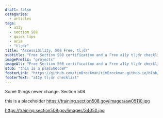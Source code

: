 ```yaml
---
draft: false
categories: 
  - articles
tags: 
  - a11y
  - section 508
  - quick tips
  - aria
  - "tl;dr"
title: "Accessibility, 508 Free, tl;dr"
subtitle: "Free Section 508 certification and a Free a11y tl;dr checklist"
imagePrefix: "projects"
imageAlt: "Free Section 508 certification and a Free a11y tl;dr checklist"
stub: "this is a placeholder"
footerLink: "https://github.com/timBrockman/timBrockman.github.io/blob/master/a11y_checklist.md"
footerText: "a11y tl;dr checklist"
---
```


Some things never change. Section 508

this is a placeholder
https://training.section508.gov/images/aw05110.jpg

https://training.section508.gov/images/34050.jpg
